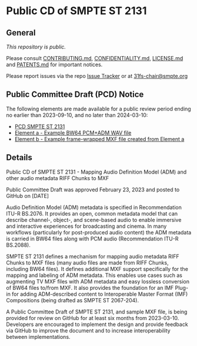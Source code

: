 # Public CD of SMPTE ST 2131

## General

_This repository is *public*._

Please consult [CONTRIBUTING.md](./CONTRIBUTING.md), [CONFIDENTIALITY.md](./CONFIDENTIALITY.md), [LICENSE.md](./LICENSE.md) and
[PATENTS.md](./PATENTS.md) for important notices.

Please report issues via the repo [Issue Tracker](https://github.com/SMPTE/st2131/issues) or at [31fs-chair@smpte.org](mailto:31fs-chair@smpte.org)

## Public Committee Draft (PCD) Notice

The following elements are made available for a public review period ending no earlier than 2023-09-10, and no later than 2024-03-10:

* [PCD SMPTE ST 2131](https://github.com/SMPTE/st2131/blob/main/31FS-PCD-ST-2131-ADM-in-MXF.pdf)
* [Element a - Example BW64 PCM+ADM WAV file](https://github.com/SMPTE/st2131/blob/main/31FS-PCD-ST-2131a-ADM-in-MXF-2022-12-07.wav.zip)
* [Element b - Example frame-wrapped MXF file created from Element a](https://github.com/SMPTE/st2131/blob/main/31FS-PCD-ST-2131b-ADM-in-MXF-2022-12-07.mxf.zip)

## Details

Public CD of SMPTE ST 2131 - Mapping Audio Definition Model (ADM) and other audio metadata RIFF Chunks to MXF

Public Committee Draft was approved February 23, 2023 and posted to GitHub on [DATE]

Audio Definition Model (ADM) metadata is specified in Recommendation ITU-R BS.2076. It provides an open, common metadata model that can describe channel-, object-, and scene-based audio to enable immersive and interactive experiences for broadcasting and cinema. In many workflows (particularly for post-produced audio content) the ADM metadata is carried in BW64 files along with PCM audio (Recommendation ITU-R BS.2088).

SMPTE ST 2131 defines a mechanism for mapping audio metadata RIFF Chunks to MXF files (many audio files are made from RIFF Chunks, including BW64 files). It defines additional MXF support specifically for the mapping and labeling of ADM metadata. This enables use cases such as augmenting TV MXF files with ADM metadata and easy lossless conversion of BW64 files to/from MXF. It also provides the foundation for an IMF Plug-in for adding ADM-described content to Interoperable Master Format (IMF) Compositions (being drafted as SMPTE ST 2067-204).

A Public Committee Draft of SMPTE ST 2131, and sample MXF file, is being provided for review on GitHub <link> for at least six months from 2023-03-10. Developers are encouraged to implement the design and provide feedback via GitHub to improve the document and to increase interoperability between implementations.
